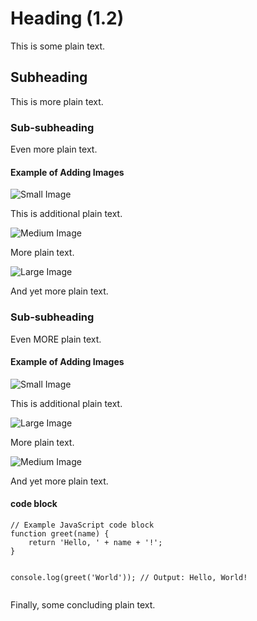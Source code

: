 # Heading (1.2)

This is some plain text.

## Subheading

This is more plain text.

### Sub-subheading

Even more plain text.

#### Example of Adding Images

<img class="small-image" src="https://demo.surfly.com/img/gif/you-them.gif" alt="Small Image">

This is additional plain text.

<div class=image-container>
<img class="medium-image" src="https://demo.surfly.com/img/gif/you-them.gif" alt="Medium Image">
</div>

More plain text.

<img class="large-image" src="https://demo.surfly.com/img/gif/you-them.gif" alt="Large Image">

And yet more plain text.

### Sub-subheading

Even MORE plain text.

#### Example of Adding Images

<img class="small-image" src="https://demo.surfly.com/img/gif/you-them.gif" alt="Small Image">

This is additional plain text.

<img class="large-image" src="https://demo.surfly.com/img/gif/you-them.gif" alt="Large Image">

More plain text.

<img class="medium-image" src="https://demo.surfly.com/img/gif/you-them.gif" alt="Medium Image">

And yet more plain text.

#### code block

<div class="code-block">
    <pre><code class="language-javascript">// Example JavaScript code block
function greet(name) {
    return 'Hello, ' + name + '!';
}

console.log(greet('World')); // Output: Hello, World!
    </code></pre>
</div>

Finally, some concluding plain text.